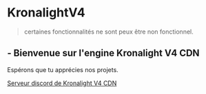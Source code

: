 # KronalightV4

> certaines fonctionnalités ne sont peux être non fonctionnel.

## - Bienvenue sur l'engine Kronalight V4 CDN 
 Espérons que tu apprécies nos projets.

[Serveur discord de Kronalight V4 CDN](https://discord.gg/XsBNFeRn)
